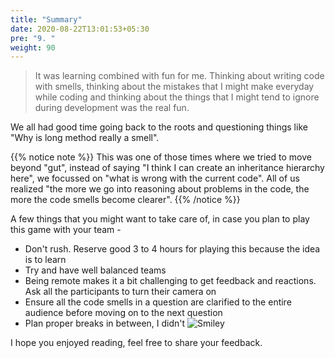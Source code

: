 ```yaml
---
title: "Summary"
date: 2020-08-22T13:01:53+05:30
pre: "9. "
weight: 90
---
```


> It was learning combined with fun for me. Thinking about writing code with smells, thinking about the mistakes that I might make everyday while coding and thinking about the things that I might
> tend to ignore during development was the real fun.

We all had good time going back to the roots and questioning things like "Why is long method really a smell". 

{{% notice note %}}
This was one of those times where we tried to move beyond "gut", instead of saying "I think I can create an inheritance hierarchy here", we focussed on "what is wrong with the current code".
All of us realized "the more we go into reasoning about problems in the code, the more the code smells become clearer". 
{{% /notice %}}

A few things that you might want to take care of, in case you plan to play this game with your team -
+ Don't rush. Reserve good 3 to 4 hours for playing this because the idea is to learn 
+ Try and have well balanced teams
+ Being remote makes it a bit challenging to get feedback and reactions. Ask all the participants to turn their camera on
+ Ensure all the code smells in a question are clarified to the entire audience before moving on to the next question
+ Plan proper breaks in between, I didn't ![Smiley](/images/smiley.png?width=20px&classes=smiley)

I hope you enjoyed reading, feel free to share your feedback.  